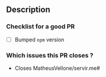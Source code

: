 ## Description


### Checklist for a good PR
  - [ ] Bumped `npm` version

### Which issues this PR closes ?

- Closes MatheusVellone/servir.me#

